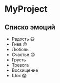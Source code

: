 # MyProject
## Списко эмоций
* Радость :smiley:
* Гнев :angry:
* Любовь
* Счастье :blush:
* Грусть   
* Тревога
* Восхищение 
* Шок :scream:
